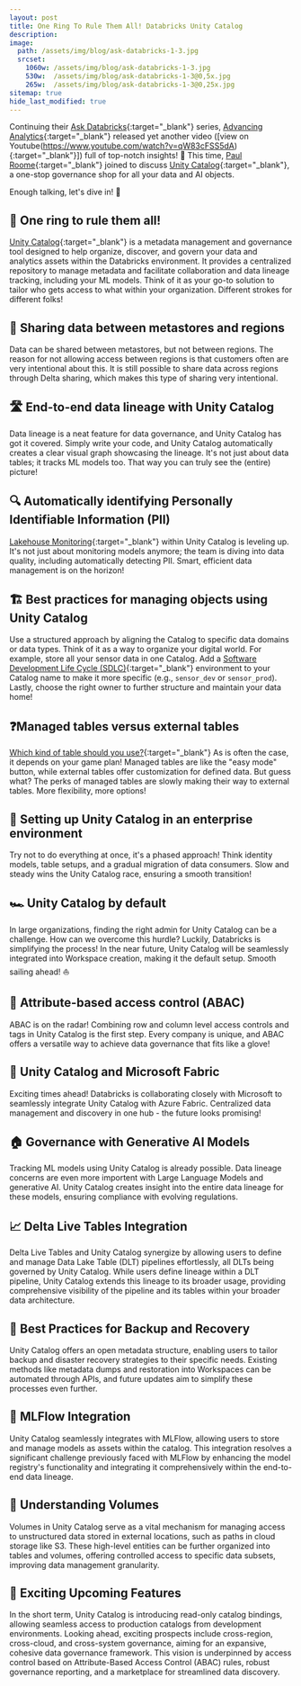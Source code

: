 ```yaml
---
layout: post
title: One Ring To Rule Them All! Databricks Unity Catalog
description: 
image: 
  path: /assets/img/blog/ask-databricks-1-3.jpg
  srcset:
    1060w: /assets/img/blog/ask-databricks-1-3.jpg
    530w:  /assets/img/blog/ask-databricks-1-3@0,5x.jpg
    265w:  /assets/img/blog/ask-databricks-1-3@0,25x.jpg
sitemap: true
hide_last_modified: true
---
```


Continuing their [Ask Databricks](https://www.advancinganalytics.co.uk/askdbx){:target="_blank"} series, [Advancing Analytics](https://www.linkedin.com/company/advancing-analytics/){:target="_blank"} released yet another video ([view on Youtube(https://www.youtube.com/watch?v=qW83cFSS5dA){:target="_blank"}]) full of top-notch insights! 🥇 This time, [Paul Roome](https://www.linkedin.com/in/paulroome/?lipi=urn%3Ali%3Apage%3Ad_flagship3_pulse_read%3By8d%2FCop8TlKisdHEA85lkw%3D%3D){:target="_blank"} joined to discuss [Unity Catalog](https://www.databricks.com/product/unity-catalog){:target="_blank"}, a one-stop governance shop for all your data and AI objects.

Enough talking, let's dive in! 🐬

## 💍 One ring to rule them all!

[Unity Catalog](https://www.databricks.com/product/unity-catalog){:target="_blank"} is a metadata management and governance tool designed to help organize, discover, and govern your data and analytics assets within the Databricks environment. It provides a centralized repository to manage metadata and facilitate collaboration and data lineage tracking, including your ML models. Think of it as your go-to solution to tailor who gets access to what within your organization. Different strokes for different folks!

## 🔄 Sharing data between metastores and regions

Data can be shared between metastores, but not between regions. The reason for not allowing access between regions is that customers often are very intentional about this. It is still possible to share data across regions through Delta sharing, which makes this type of sharing very intentional.

## 🛣️ End-to-end data lineage with Unity Catalog

Data lineage is a neat feature for data governance, and Unity Catalog has got it covered. Simply write your code, and Unity Catalog automatically creates a clear visual graph showcasing the lineage. It's not just about data tables; it tracks ML models too. That way you can truly see the (entire) picture!

## 🔍 Automatically identifying Personally Identifiable Information (PII)

[Lakehouse Monitoring](https://docs.databricks.com/en/lakehouse-monitoring/index.html){:target="_blank"} within Unity Catalog is leveling up. It's not just about monitoring models anymore; the team is diving into data quality, including automatically detecting PII. Smart, efficient data management is on the horizon!

## 🏗️ Best practices for managing objects using Unity Catalog

Use a structured approach by aligning the Catalog to specific data domains or data types. Think of it as a way to organize your digital world. For example, store all your sensor data in one Catalog. Add a [Software Development Life Cycle (SDLC)](https://www.databricks.com/blog/applying-software-development-devops-best-practices-delta-live-table-pipelines){:target="_blank"} environment to your Catalog name to make it more specific (e.g., `sensor_dev` or `sensor_prod`). Lastly, choose the right owner to further structure and maintain your data home! 

## ❓Managed tables versus external tables

[Which kind of table should you use?](https://docs.databricks.com/en/data-governance/unity-catalog/create-tables.html){:target="_blank"} As is often the case, it depends on your game plan! Managed tables are like the "easy mode" button, while external tables offer customization for defined data. But guess what? The perks of managed tables are slowly making their way to external tables. More flexibility, more options!

## 🏢 Setting up Unity Catalog in an enterprise environment

Try not to do everything at once, it's a phased approach! Think identity models, table setups, and a gradual migration of data consumers. Slow and steady wins the Unity Catalog race, ensuring a smooth transition!

## 🏎️ Unity Catalog by default

In large organizations, finding the right admin for Unity Catalog can be a challenge. How can we overcome this hurdle? Luckily, Databricks is simplifying the process! In the near future, Unity Catalog will be seamlessly integrated into Workspace creation, making it the default setup. Smooth sailing ahead! ⛵

## 🚦 Attribute-based access control (ABAC)

ABAC is on the radar! Combining row and column level access controls and tags in Unity Catalog is the first step. Every company is unique, and ABAC offers a versatile way to achieve data governance that fits like a glove!

## 🌟 Unity Catalog and Microsoft Fabric

Exciting times ahead! Databricks is collaborating closely with Microsoft to seamlessly integrate Unity Catalog with Azure Fabric. Centralized data management and discovery in one hub - the future looks promising!

## 🏠 Governance with Generative AI Models

Tracking ML models using Unity Catalog is already possible. Data lineage concerns are even more importent with Large Language Models and generative AI. Unity Catalog creates insight into the entire data lineage for these models, ensuring compliance with evolving regulations.

## 📈 Delta Live Tables Integration

Delta Live Tables and Unity Catalog synergize by allowing users to define and manage Data Lake Table (DLT) pipelines effortlessly, all DLTs being governed by Unity Catalog. While users define lineage within a DLT pipeline, Unity Catalog extends this lineage to its broader usage, providing comprehensive visibility of the pipeline and its tables within your broader data architecture.

## 💾 Best Practices for Backup and Recovery

Unity Catalog offers an open metadata structure, enabling users to tailor backup and disaster recovery strategies to their specific needs. Existing methods like metadata dumps and restoration into Workspaces can be automated through APIs, and future updates aim to simplify these processes even further.

## 🌊 MLFlow Integration

Unity Catalog seamlessly integrates with MLFlow, allowing users to store and manage models as assets within the catalog. This integration resolves a significant challenge previously faced with MLFlow by enhancing the model registry's functionality and integrating it comprehensively within the end-to-end data lineage.

## 💽 Understanding Volumes

Volumes in Unity Catalog serve as a vital mechanism for managing access to unstructured data stored in external locations, such as paths in cloud storage like S3. These high-level entities can be further organized into tables and volumes, offering controlled access to specific data subsets, improving data management granularity.

## 🔮 Exciting Upcoming Features

In the short term, Unity Catalog is introducing read-only catalog bindings, allowing seamless access to production catalogs from development environments. Looking ahead, exciting prospects include cross-region, cross-cloud, and cross-system governance, aiming for an expansive, cohesive data governance framework. This vision is underpinned by access control based on Attribute-Based Access Control (ABAC) rules, robust governance reporting, and a marketplace for streamlined data discovery.
